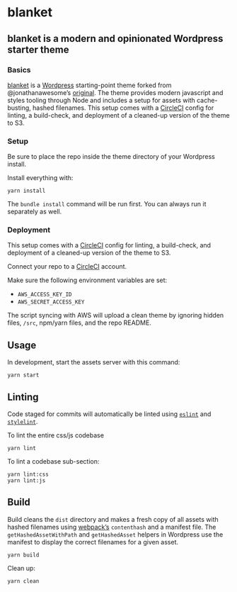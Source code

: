 # blanket
## blanket is a modern and opinionated Wordpress starter theme

### Basics

[blanket](https://github.com/gblakeman/blanket) is a [Wordpress](https://wordpress.org/) starting-point theme forked from @jonathanawesome’s [original](https://github.com/jonathanawesome/blanket). The theme provides modern javascript and styles tooling through Node and includes a setup for assets with cache-busting, hashed filenames. This setup comes with a [CircleCI](https://circleci.com) config for linting, a build-check, and deployment of a cleaned-up version of the theme to S3.

### Setup

Be sure to place the repo inside the theme directory of your Wordpress install.

Install everything with:

`yarn install`

The `bundle install` command will be run first. You can always run it separately as well.

### Deployment

This setup comes with a [CircleCI](https://circleci.com) config for linting, a build-check, and deployment of a cleaned-up version of the theme to S3.

Connect your repo to a [CircleCI](https://circleci.com) account.

Make sure the following environment variables are set:

* `AWS_ACCESS_KEY_ID`
* `AWS_SECRET_ACCESS_KEY`

The script syncing with AWS will upload a clean theme by ignoring hidden files, `/src`, npm/yarn files, and the repo README.

## Usage

In development, start the assets server with this command:

```
yarn start
```

## Linting

Code staged for commits will automatically be linted using [`eslint`](https://github.com/eslint/eslint) and [`stylelint`](https://stylelint.io).

To lint the entire css/js codebase

```
yarn lint
```

To lint a codebase sub-section:

```
yarn lint:css
yarn lint:js
```

## Build

Build cleans the `dist` directory and makes a fresh copy of all assets with hashed filenames using [webpack’s](https://github.com/webpack/webpack) `contenthash` and a manifest file. The `getHashedAssetWithPath` and `getHashedAsset` helpers in Wordpress use the manifest to display the correct filenames for a given asset.

```
yarn build
```

Clean up:

```
yarn clean
```
